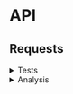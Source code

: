 # API

## Requests

<details>

<summary>Tests</summary>

sends a question to the llm and gives the llm response as a response.

    URL http://127.0.0.1:5000/test

**Response body**

```json
{
    "messages": [
        {
            'role': 'user',
            'content': 'what is a rock?'
        }, {
            'role': 'assistant',
            'content': <llm response 1>
        }, {
            'role': 'user',
            'content': 'can you write a song about it?'
        }, {
            'role': 'assistant',
            'content': <llm response 2>
        }
    ]
}
```

**Failed**

```json
{
    "message": <messgae>
} 
```

</details>

<details>

<summary>Analysis</summary>

sends a question to the llm and gives the llm response as a response.

    URL http://127.0.0.1:5000/analysis

**Request body**

```json
{
    "question": <question>
}
```

**Response body**

```json
{
    "created": <Time request was created>,
    "content": <llm response>,
    "message": "Success"
}
```

**Failed**

```json
{
    "message": <messgae>
} 
```

</details>

